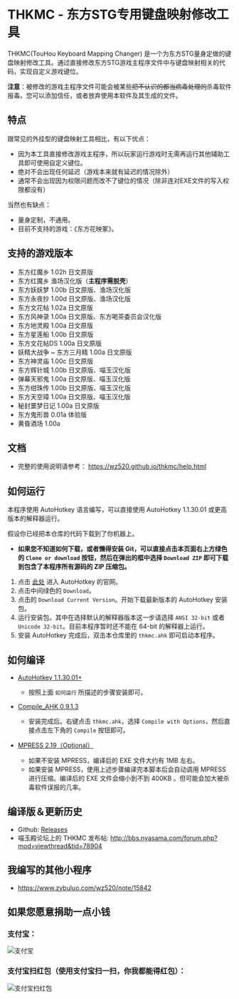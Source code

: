 # THKMC - 东方STG专用键盘映射修改工具

THKMC(TouHou Keyboard Mapping Changer) 是一个为东方STG量身定做的键盘映射修改工具。通过直接修改东方STG游戏主程序文件中与键盘映射相关的代码，实现自定义游戏键位。

**注意**：被修改的游戏主程序文件可能会被某些<del>把不认识的都当病毒处理的</del>杀毒软件报毒。您可以添加信任，或者放弃使用本软件及其生成的文件。

## 特点

跟常见的外挂型的键盘映射工具相比，有以下优点：

* 因为本工具直接修改游戏主程序，所以玩家运行游戏时无需再运行其他辅助工具即可使用自定义键位。
* 绝对不会出现任何延迟（游戏本来就有延迟的情况除外）
* 通常不会出现因为权限问题而改不了键位的情况（除非连对EXE文件的写入权限都没有）

当然也有缺点：
* 量身定制，不通用。
* 目前不支持的游戏：《东方花映冢》。

## 支持的游戏版本

* 东方红魔乡 1.02h 日文原版
* 东方红魔乡 渔场汉化版（**主程序需脱壳**）
* 东方妖妖梦 1.00b 日文原版、渔场汉化版
* 东方永夜抄 1.00d 日文原版、渔场汉化版
* 东方文花帖 1.02a 日文原版
* 东方风神录 1.00a 日文原版、东方喝茶委员会汉化版
* 东方地灵殿 1.00a 日文原版
* 东方星莲船 1.00b 日文原版
* 东方文花帖DS 1.00a 日文原版
* 妖精大战争 ~ 东方三月精 1.00a 日文原版
* 东方神灵庙 1.00c 日文原版
* 东方辉针城 1.00b 日文原版、喵玉汉化版
* 弹幕天邪鬼 1.00a 日文原版、喵玉汉化版
* 东方绀珠传 1.00b 日文原版、喵玉汉化版
* 东方天空璋 1.00a 日文原版、喵玉汉化版
* 秘封噩梦日记 1.00a 日文原版
* 东方鬼形兽 0.01a 体验版
* 黄昏酒场 1.00a

## 文档

* 完整的使用说明请参考： <https://wz520.github.io/thkmc/help.html>

## 如何运行

本程序使用 AutoHotkey 语言编写，可以直接使用 AutoHotkey 1.1.30.01 或更高版本的解释器运行。

假设你已经把本仓库的代码下载到了你机器上。

* __如果您不知道如何下载，或者懒得安装 Git，可以直接点击本页面右上方绿色的 `Clone or download` 按钮，然后在弹出的框中选择 `Download ZIP` 即可下载到包含了本程序所有源码的 ZIP 压缩包。__

1. 点击 [此处](https://autohotkey.com/) 进入 AutoHotkey 的官网。
2. 点击中间绿色的 `Download`。
3. 点击的 `Download Current Version`。开始下载最新版本的 AutoHotkey 安装包。
4. 运行安装包。其中在选择默认的解释器版本这一步请选择 `ANSI 32-bit` 或者 `Unicode 32-bit`。目前本程序暂时还不能在 64-bit 的解释器上运行。
5. 安装 AutoHotkey 完成后，双击本仓库里的 `thkmc.ahk` 即可启动本程序。

## 如何编译

* [AutoHotkey 1.1.30.01+]
	+ 按照上面 `如何运行` 所描述的步骤安装即可。

* [Compile_AHK 0.9.1.3](https://autohotkey.com/board/topic/21189-compile-ahk-ii-for-those-who-compile/)
	+ 安装完成后。右键点击 `thkmc.ahk`，选择 `Compile with Options`，然后直接点击左下角的 `Compile` 按钮即可。

* [MPRESS 2.19（Optional）](http://www.matcode.com/mpress.htm)
	+ 如果不安装 MPRESS，编译后的 EXE 文件大约有 1MB 左右。
	+ 如果安装 MPRESS，使用上述步骤编译完本脚本后会自动调用 MPRESS 进行压缩。编译后的 EXE 文件会缩小到不到 400KB 。但可能会加大被杀毒软件误报的几率。

## 编译版＆更新历史

* Github: [Releases]
* 喵玉殿论坛上的 THKMC 发布帖: <http://bbs.nyasama.com/forum.php?mod=viewthread&tid=78904>

## 我编写的其他小程序

* <https://www.zybuluo.com/wz520/note/15842>

## 如果您愿意捐助一点小钱

### 支付宝：
![支付宝](https://i.loli.net/2019/02/08/5c5d3764d5dd8.png "支付宝")

### 支付宝扫红包（使用支付宝扫一扫，你我都能得红包）：
![支付宝扫红包](https://i.loli.net/2019/03/15/5c8b3c84994ff.png "支付宝扫红包")

[AutoHotkey 1.1.30.01+]: https://autohotkey.com/
[Releases]: https://github.com/wz520/thkmc/releases
